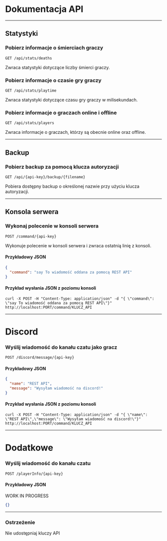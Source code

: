 # Dokumentacja API

---
## Statystyki

### Pobierz informacje o śmierciach graczy

```
GET /api/stats/deaths
```

Zwraca statystyki dotyczące liczby śmierci graczy.

### Pobierz informacje o czasie gry graczy

```
GET /api/stats/playtime
```

Zwraca statystyki dotyczące czasu gry graczy w milisekundach.

### Pobierz informacje o graczach online i offline

```
GET /api/stats/players
```

Zwraca informacje o graczach, którzy są obecnie online oraz offline.

---

## Backup

### Pobierz backup za pomocą klucza autoryzacji

```
GET /api/{api-key}/backup/{filename}
```

Pobiera dostępny backup o określonej nazwie przy użyciu klucza autoryzacji.

---
## Konsola serwera

### Wykonaj polecenie w konsoli serwera

```
POST /command/{api-key}
```

Wykonuje polecenie w konsoli serwera i zwraca ostatnią linię z konsoli.

#### Przykładowy JSON

```json
{
  "command": "say To wiadomość oddana za pomocą REST API"
}
```

#### Przykład wysłania JSON z poziomu konsoli

```
curl -X POST -H "Content-Type: application/json" -d "{ \"command\": \"say To wiadomość oddana za pomocą REST API\"}" http://localhost:PORT/command/KLUCZ_API
```

---

# Discord

### Wyślij wiadomość do kanału czatu jako gracz

```
POST /discord/message/{api-key}
```

#### Przykładowy JSON

```json
{
  "name": "REST API",
  "message": "Wysyłam wiadomość na discord!"
}

```
#### Przykład wysłania JSON z poziomu konsoli

```
curl -X POST -H "Content-Type: application/json" -d "{ \"name\": \"REST API\",\"message\": \"Wysyłam wiadomość na discord!\"}" http://localhost:PORT/command/KLUCZ_API
```

---

# Dodatkowe

### Wyślij wiadomość do kanału czatu

```
POST /playerInfo/{api-key}
```

#### Przykładowy JSON

WORK IN PROGRESS

```json
{}
```

---

### Ostrzeżenie

Nie udostępniaj kluczy API
